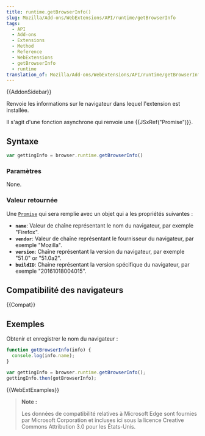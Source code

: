 ```yaml
---
title: runtime.getBrowserInfo()
slug: Mozilla/Add-ons/WebExtensions/API/runtime/getBrowserInfo
tags:
  - API
  - Add-ons
  - Extensions
  - Method
  - Reference
  - WebExtensions
  - getBrowserInfo
  - runtime
translation_of: Mozilla/Add-ons/WebExtensions/API/runtime/getBrowserInfo
---
```


{{AddonSidebar}}

Renvoie les informations sur le navigateur dans lequel l'extension est installée.

Il s'agit d'une fonction asynchrone qui renvoie une {{JSxRef("Promise")}}.

## Syntaxe

```js
var gettingInfo = browser.runtime.getBrowserInfo()
```

### Paramètres

None.

### Valeur retournée

Une [`Promise`](/fr/docs/Web/JavaScript/Reference/Objets_globaux/Promise) qui sera remplie avec un objet qui a les propriétés suivantes :

- **`name`**: Valeur de chaîne représentant le nom du navigateur, par exemple "Firefox".
- **`vendor`**: Valeur de chaîne représentant le fournisseur du navigateur, par exemple "Mozilla".
- **`version`**: Chaîne représentant la version du navigateur, par exemple "51.0" or "51.0a2".
- **`buildID`**: Chaine représentant la version spécifique du navigateur, par exemple "20161018004015".

## Compatibilité des navigateurs

{{Compat}}

## Exemples

Obtenir et enregistrer le nom du navigateur :

```js
function gotBrowserInfo(info) {
  console.log(info.name);
}

var gettingInfo = browser.runtime.getBrowserInfo();
gettingInfo.then(gotBrowserInfo);
```

{{WebExtExamples}}

> **Note :**
>
> Les données de compatibilité relatives à Microsoft Edge sont fournies par Microsoft Corporation et incluses ici sous la licence Creative Commons Attribution 3.0 pour les États-Unis.
